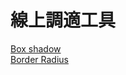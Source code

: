 # 線上調適工具

[Box shadow](https://box-shadow.art/)   
[Border Radius](https://9elements.github.io/fancy-border-radius/#30.30.42.30--.)